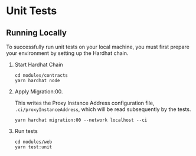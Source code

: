 # Unit Tests

## Running Locally

To successfully run unit tests on your local machine, you must first prepare your environment by setting up the Hardhat chain.

1. Start Hardhat Chain

   ```shell
   cd modules/contracts
   yarn hardhat node
   ```

2. Apply Migration:00.

   This writes the Proxy Instance Address configuration file, `.ci/proxyInstanceAddress`, which will be read subsequently by the tests.

   ```shell
   yarn hardhat migration:00 --network localhost --ci
   ```

3. Run tests

   ```shell
   cd modules/web
   yarn test:unit
   ```
